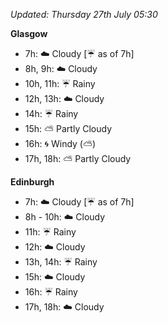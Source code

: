*Updated: Thursday 27th July 05:30*

**Glasgow**

* 7h: :cloud: Cloudy [:umbrella: as of 7h]
* 8h, 9h: :cloud: Cloudy
* 10h, 11h: :umbrella: Rainy
* 12h, 13h: :cloud: Cloudy
* 14h: :umbrella: Rainy
* 15h: :partly_sunny: Partly Cloudy
* 16h: :cyclone: Windy (:partly_sunny:)
* 17h, 18h: :partly_sunny: Partly Cloudy

**Edinburgh**

* 7h: :cloud: Cloudy [:umbrella: as of 7h]
* 8h - 10h: :cloud: Cloudy
* 11h: :umbrella: Rainy
* 12h: :cloud: Cloudy
* 13h, 14h: :umbrella: Rainy
* 15h: :cloud: Cloudy
* 16h: :umbrella: Rainy
* 17h, 18h: :cloud: Cloudy
